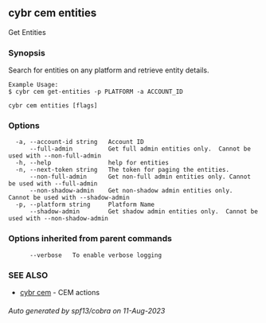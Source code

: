 ## cybr cem entities

Get Entities

### Synopsis

Search for entities on any platform and retrieve entity details.
	
	Example Usage:
	$ cybr cem get-entities -p PLATFORM -a ACCOUNT_ID

```
cybr cem entities [flags]
```

### Options

```
  -a, --account-id string   Account ID
      --full-admin          Get full admin entities only.  Cannot be used with --non-full-admin
  -h, --help                help for entities
  -n, --next-token string   The token for paging the entities.
      --non-full-admin      Get non-full admin entities only. Cannot be used with --full-admin
      --non-shadow-admin    Get non-shadow admin entities only.  Cannot be used with --shadow-admin
  -p, --platform string     Platform Name
      --shadow-admin        Get shadow admin entities only.  Cannot be used with --non-shadow-admin
```

### Options inherited from parent commands

```
      --verbose   To enable verbose logging
```

### SEE ALSO

* [cybr cem](cybr_cem.md)	 - CEM actions

###### Auto generated by spf13/cobra on 11-Aug-2023
